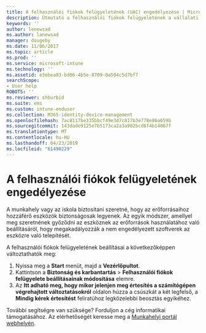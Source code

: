 ```yaml
---
title: A felhasználói fiókok felügyeletének (UAC) engedélyezése | Microsoft Docs
description: Útmutató a felhasználói fiókok felügyeletének a vállalati erőforrásokhoz való hozzáférés érdekében történő engedélyezéséhez.
keywords: ''
author: lenewsad
ms.author: lanewsad
manager: dougeby
ms.date: 11/06/2017
ms.topic: article
ms.prod: ''
ms.service: microsoft-intune
ms.technology: ''
ms.assetid: e3ebea03-bd06-4b5e-8709-0a504c5d7bf7
searchScope:
- User help
ROBOTS: ''
ms.reviewer: shburbid
ms.suite: ems
ms.custom: intune-enduser
ms.collection: M365-identity-device-management
ms.openlocfilehash: 7ac8117be335bbcf49e3d7c817b3e778e86a659b
ms.sourcegitcommit: 143dade9125e7b5173ca2a3a902bcd6f4b14067f
ms.translationtype: MT
ms.contentlocale: hu-HU
ms.lasthandoff: 04/23/2019
ms.locfileid: "61490229"
---
```

# <a name="how-to-enable-user-access-control"></a>A felhasználói fiókok felügyeletének engedélyezése

A munkahely vagy az iskola biztosítani szeretné, hogy az erőforrásaihoz hozzáférő eszközök biztonságosak legyenek. Az egyik módszer, amellyel meg szeretnének győződni az eszköznek az erőforrások használatához való beállításáról, hogy megakadályozzák a nem engedélyezett szoftverek az eszközre való telepítését.

A felhasználói fiókok felügyeletének beállításai a következőképpen változtathatók meg:

1. Nyissa meg a **Start** menüt, majd a **Vezérlőpultot**.
2. Kattintson a **Biztonság és karbantartás** > **Felhasználói fiókok felügyelete beállításainak módosítása** elemre.
3. Az **Itt adható meg, hogy mikor jelenjen meg értesítés a számítógépen végrehajtott változtatásokról** oldalon húzza a csúszkát a két legfelső, a **Mindig kérek értesítést** feliratúhoz legközelebbi beosztás egyikéhez.

További segítségre van szüksége? Forduljon a cég informatikai támogatásához. Az elérhetőségét keresse meg a [Munkahelyi portál webhelyén](https://go.microsoft.com/fwlink/?linkid=2010980).
